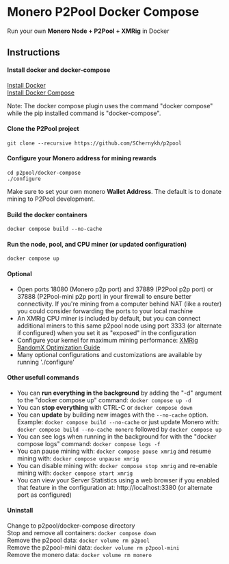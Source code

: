 # Monero P2Pool Docker Compose

Run your own <b>Monero Node + P2Pool + XMRig</b> in Docker  

## Instructions

#### Install docker and docker-compose
[Install Docker](https://docs.docker.com/engine/install/)  
[Install Docker Compose](https://docs.docker.com/compose/install/)

Note: The docker compose plugin uses the command "docker compose" while the pip installed command is "docker-compose".

#### Clone the P2Pool project
```
git clone --recursive https://github.com/SChernykh/p2pool
```

#### Configure your Monero address for mining rewards
```
cd p2pool/docker-compose
./configure
```
Make sure to set your own monero **Wallet Address**.  The default is to donate mining to P2Pool development.

#### Build the docker containers
```
docker compose build --no-cache
```

#### Run the node, pool, and CPU miner (or updated configuration)
```
docker compose up
```

#### Optional
* Open ports 18080 (Monero p2p port) and 37889 (P2Pool p2p port) or 37888 (P2Pool-mini p2p port) in your firewall to ensure better connectivity. If you're mining from a computer behind NAT (like a router) you could consider forwarding the ports to your local machine
* An XMRig CPU miner is included by default, but you can connect additional miners to this same p2pool node using port 3333 (or alternate if configured) when you set it as "exposed" in the configuration
* Configure your kernel for maximum mining performance: [XMRig RandomX Optimization Guide](https://xmrig.com/docs/miner/randomx-optimization-guide)
* Many optional configurations and customizations are available by running './configure'


#### Other usefull commands
* You can **run everything in the background** by adding the "-d" argument to the "docker compose up" command: ```docker compose up -d```
* You can **stop everything** with CTRL-C or ```docker compose down```
* You can **update** by building new images with the ```--no-cache``` option.  Example: ```docker compose build --no-cache``` or just update Monero with: ```docker compose build --no-cache monero``` followed by ```docker compose up```
* You can see logs when running in the background for with the "docker compose logs" command:  ```docker compose logs -f```
* You can pause mining with: ```docker compose pause xmrig``` and resume mining with: ```docker compose unpause xmrig```
* You can disable mining with: ```docker compose stop xmrig``` and re-enable mining with: ```docker compose start xmrig```
* You can view your Server Statistics using a web browser if you enabled that feature in the configuration at: http://localhost:3380 (or alternate port as configured)


#### Uninstall
Change to p2pool/docker-compose directory <br />
Stop and remove all containers: ```docker compose down``` <br />
Remove the p2pool data: ```docker volume rm p2pool``` <br />
Remove the p2pool-mini data: ```docker volume rm p2pool-mini``` <br />
Remove the monero data: ```docker volume rm monero```
